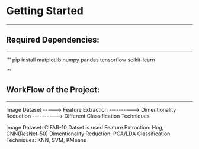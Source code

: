 # Getting Started
---------
## Required Dependencies:
------------

'''
    pip install matplotlib numpy pandas tensorflow scikit-learn

'''

## WorkFlow of the Project:
----------

Image Dataset -----> Feature Extraction ----------> Dimentionality Reduction ----------> Different Classification Techniques

Image Dataset: CIFAR-10 Datset is used
Feature Extraction: Hog, CNN(ResNet-50)
Dimentionality Reduction: PCA/LDA
Classification Techniques: KNN, SVM, KMeans